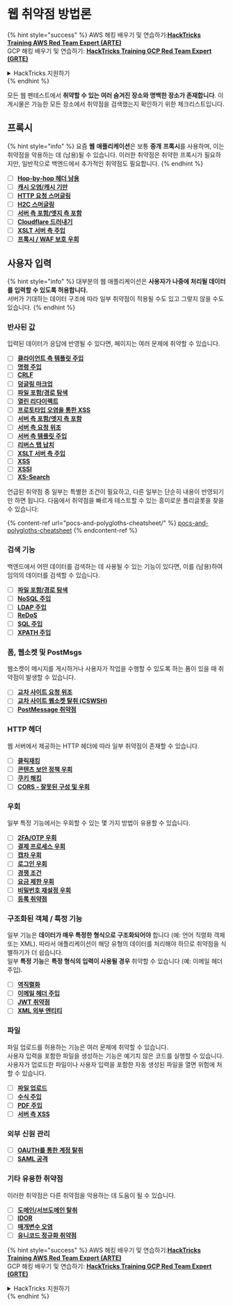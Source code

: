 # 웹 취약점 방법론

{% hint style="success" %}
AWS 해킹 배우기 및 연습하기:<img src="/.gitbook/assets/arte.png" alt="" data-size="line">[**HackTricks Training AWS Red Team Expert (ARTE)**](https://training.hacktricks.xyz/courses/arte)<img src="/.gitbook/assets/arte.png" alt="" data-size="line">\
GCP 해킹 배우기 및 연습하기: <img src="/.gitbook/assets/grte.png" alt="" data-size="line">[**HackTricks Training GCP Red Team Expert (GRTE)**<img src="/.gitbook/assets/grte.png" alt="" data-size="line">](https://training.hacktricks.xyz/courses/grte)

<details>

<summary>HackTricks 지원하기</summary>

* [**구독 계획**](https://github.com/sponsors/carlospolop) 확인하기!
* **💬 [**Discord 그룹**](https://discord.gg/hRep4RUj7f) 또는 [**텔레그램 그룹**](https://t.me/peass)에 참여하거나 **Twitter** 🐦 [**@hacktricks\_live**](https://twitter.com/hacktricks\_live)**를 팔로우하세요.**
* **[**HackTricks**](https://github.com/carlospolop/hacktricks) 및 [**HackTricks Cloud**](https://github.com/carlospolop/hacktricks-cloud) 깃허브 리포에 PR을 제출하여 해킹 팁을 공유하세요.**

</details>
{% endhint %}

모든 웹 펜테스트에서 **취약할 수 있는 여러 숨겨진 장소와 명백한 장소가 존재합니다**. 이 게시물은 가능한 모든 장소에서 취약점을 검색했는지 확인하기 위한 체크리스트입니다.

## 프록시

{% hint style="info" %}
요즘 **웹** **애플리케이션**은 보통 **중개** **프록시**를 사용하며, 이는 취약점을 악용하는 데 (남용)될 수 있습니다. 이러한 취약점은 취약한 프록시가 필요하지만, 일반적으로 백엔드에서 추가적인 취약점도 필요합니다.
{% endhint %}

* [ ] [**Hop-by-hop 헤더 남용**](abusing-hop-by-hop-headers.md)
* [ ] [**캐시 오염/캐시 기만**](cache-deception/)
* [ ] [**HTTP 요청 스머글링**](http-request-smuggling/)
* [ ] [**H2C 스머글링**](h2c-smuggling.md)
* [ ] [**서버 측 포함/엣지 측 포함**](server-side-inclusion-edge-side-inclusion-injection.md)
* [ ] [**Cloudflare 드러내기**](../network-services-pentesting/pentesting-web/uncovering-cloudflare.md)
* [ ] [**XSLT 서버 측 주입**](xslt-server-side-injection-extensible-stylesheet-language-transformations.md)
* [ ] [**프록시 / WAF 보호 우회**](proxy-waf-protections-bypass.md)

## **사용자 입력**

{% hint style="info" %}
대부분의 웹 애플리케이션은 **사용자가 나중에 처리될 데이터를 입력할 수 있도록 허용합니다.**\
서버가 기대하는 데이터 구조에 따라 일부 취약점이 적용될 수도 있고 그렇지 않을 수도 있습니다.
{% endhint %}

### **반사된 값**

입력된 데이터가 응답에 반영될 수 있다면, 페이지는 여러 문제에 취약할 수 있습니다.

* [ ] [**클라이언트 측 템플릿 주입**](client-side-template-injection-csti.md)
* [ ] [**명령 주입**](command-injection.md)
* [ ] [**CRLF**](crlf-0d-0a.md)
* [ ] [**덩글링 마크업**](dangling-markup-html-scriptless-injection/)
* [ ] [**파일 포함/경로 탐색**](file-inclusion/)
* [ ] [**열린 리다이렉트**](open-redirect.md)
* [ ] [**프로토타입 오염을 통한 XSS**](deserialization/nodejs-proto-prototype-pollution/#client-side-prototype-pollution-to-xss)
* [ ] [**서버 측 포함/엣지 측 포함**](server-side-inclusion-edge-side-inclusion-injection.md)
* [ ] [**서버 측 요청 위조**](ssrf-server-side-request-forgery/)
* [ ] [**서버 측 템플릿 주입**](ssti-server-side-template-injection/)
* [ ] [**리버스 탭 납치**](reverse-tab-nabbing.md)
* [ ] [**XSLT 서버 측 주입**](xslt-server-side-injection-extensible-stylesheet-language-transformations.md)
* [ ] [**XSS**](xss-cross-site-scripting/)
* [ ] [**XSSI**](xssi-cross-site-script-inclusion.md)
* [ ] [**XS-Search**](xs-search/)

언급된 취약점 중 일부는 특별한 조건이 필요하고, 다른 일부는 단순히 내용이 반영되기만 하면 됩니다. 다음에서 취약점을 빠르게 테스트할 수 있는 흥미로운 폴리글롯을 찾을 수 있습니다:

{% content-ref url="pocs-and-polygloths-cheatsheet/" %}
[pocs-and-polygloths-cheatsheet](pocs-and-polygloths-cheatsheet/)
{% endcontent-ref %}

### **검색 기능**

백엔드에서 어떤 데이터를 검색하는 데 사용될 수 있는 기능이 있다면, 이를 (남용)하여 임의의 데이터를 검색할 수 있습니다.

* [ ] [**파일 포함/경로 탐색**](file-inclusion/)
* [ ] [**NoSQL 주입**](nosql-injection.md)
* [ ] [**LDAP 주입**](ldap-injection.md)
* [ ] [**ReDoS**](regular-expression-denial-of-service-redos.md)
* [ ] [**SQL 주입**](sql-injection/)
* [ ] [**XPATH 주입**](xpath-injection.md)

### **폼, 웹소켓 및 PostMsgs**

웹소켓이 메시지를 게시하거나 사용자가 작업을 수행할 수 있도록 하는 폼이 있을 때 취약점이 발생할 수 있습니다.

* [ ] [**교차 사이트 요청 위조**](csrf-cross-site-request-forgery.md)
* [ ] [**교차 사이트 웹소켓 탈취 (CSWSH)**](websocket-attacks.md)
* [ ] [**PostMessage 취약점**](postmessage-vulnerabilities/)

### **HTTP 헤더**

웹 서버에서 제공하는 HTTP 헤더에 따라 일부 취약점이 존재할 수 있습니다.

* [ ] [**클릭재킹**](clickjacking.md)
* [ ] [**콘텐츠 보안 정책 우회**](content-security-policy-csp-bypass/)
* [ ] [**쿠키 해킹**](hacking-with-cookies/)
* [ ] [**CORS - 잘못된 구성 및 우회**](cors-bypass.md)

### **우회**

일부 특정 기능에서는 우회할 수 있는 몇 가지 방법이 유용할 수 있습니다.

* [ ] [**2FA/OTP 우회**](2fa-bypass.md)
* [ ] [**결제 프로세스 우회**](bypass-payment-process.md)
* [ ] [**캡차 우회**](captcha-bypass.md)
* [ ] [**로그인 우회**](login-bypass/)
* [ ] [**경쟁 조건**](race-condition.md)
* [ ] [**요금 제한 우회**](rate-limit-bypass.md)
* [ ] [**비밀번호 재설정 우회**](reset-password.md)
* [ ] [**등록 취약점**](registration-vulnerabilities.md)

### **구조화된 객체 / 특정 기능**

일부 기능은 **데이터가 매우 특정한 형식으로 구조화되어야** 합니다 (예: 언어 직렬화 객체 또는 XML). 따라서 애플리케이션이 해당 유형의 데이터를 처리해야 하므로 취약점을 식별하기가 더 쉽습니다.\
일부 **특정 기능**은 **특정 형식의 입력이 사용될 경우** 취약할 수 있습니다 (예: 이메일 헤더 주입).

* [ ] [**역직렬화**](deserialization/)
* [ ] [**이메일 헤더 주입**](email-injections.md)
* [ ] [**JWT 취약점**](hacking-jwt-json-web-tokens.md)
* [ ] [**XML 외부 엔티티**](xxe-xee-xml-external-entity.md)

### 파일

파일 업로드를 허용하는 기능은 여러 문제에 취약할 수 있습니다.\
사용자 입력을 포함한 파일을 생성하는 기능은 예기치 않은 코드를 실행할 수 있습니다.\
사용자가 업로드한 파일이나 사용자 입력을 포함한 자동 생성된 파일을 열면 위험에 처할 수 있습니다.

* [ ] [**파일 업로드**](file-upload/)
* [ ] [**수식 주입**](formula-csv-doc-latex-ghostscript-injection.md)
* [ ] [**PDF 주입**](xss-cross-site-scripting/pdf-injection.md)
* [ ] [**서버 측 XSS**](xss-cross-site-scripting/server-side-xss-dynamic-pdf.md)

### **외부 신원 관리**

* [ ] [**OAUTH를 통한 계정 탈취**](oauth-to-account-takeover.md)
* [ ] [**SAML 공격**](saml-attacks/)

### **기타 유용한 취약점**

이러한 취약점은 다른 취약점을 악용하는 데 도움이 될 수 있습니다.

* [ ] [**도메인/서브도메인 탈취**](domain-subdomain-takeover.md)
* [ ] [**IDOR**](idor.md)
* [ ] [**매개변수 오염**](parameter-pollution.md)
* [ ] [**유니코드 정규화 취약점**](unicode-injection/)

{% hint style="success" %}
AWS 해킹 배우기 및 연습하기:<img src="/.gitbook/assets/arte.png" alt="" data-size="line">[**HackTricks Training AWS Red Team Expert (ARTE)**](https://training.hacktricks.xyz/courses/arte)<img src="/.gitbook/assets/arte.png" alt="" data-size="line">\
GCP 해킹 배우기 및 연습하기: <img src="/.gitbook/assets/grte.png" alt="" data-size="line">[**HackTricks Training GCP Red Team Expert (GRTE)**<img src="/.gitbook/assets/grte.png" alt="" data-size="line">](https://training.hacktricks.xyz/courses/grte)

<details>

<summary>HackTricks 지원하기</summary>

* [**구독 계획**](https://github.com/sponsors/carlospolop) 확인하기!
* **💬 [**Discord 그룹**](https://discord.gg/hRep4RUj7f) 또는 [**텔레그램 그룹**](https://t.me/peass)에 참여하거나 **Twitter** 🐦 [**@hacktricks\_live**](https://twitter.com/hacktricks\_live)**를 팔로우하세요.**
* **[**HackTricks**](https://github.com/carlospolop/hacktricks) 및 [**HackTricks Cloud**](https://github.com/carlospolop/hacktricks-cloud) 깃허브 리포에 PR을 제출하여 해킹 팁을 공유하세요.**

</details>
{% endhint %}
